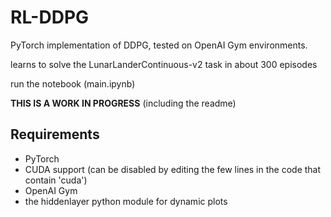 # RL-DDPG
PyTorch implementation of DDPG, tested on OpenAI Gym environments.

learns to solve the LunarLanderContinuous-v2 task in about 300 episodes

run the notebook (main.ipynb)

**THIS IS A WORK IN PROGRESS** (including the readme)

## Requirements
* PyTorch
* CUDA support (can be disabled by editing the few lines in the code that contain 'cuda')
* OpenAI Gym
* the hiddenlayer python module for dynamic plots
